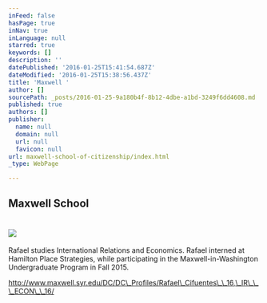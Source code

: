 ```yaml
---
inFeed: false
hasPage: true
inNav: true
inLanguage: null
starred: true
keywords: []
description: ''
datePublished: '2016-01-25T15:41:54.687Z'
dateModified: '2016-01-25T15:38:56.437Z'
title: 'Maxwell '
author: []
sourcePath: _posts/2016-01-25-9a180b4f-8b12-4dbe-a1bd-3249f6dd4608.md
published: true
authors: []
publisher:
  name: null
  domain: null
  url: null
  favicon: null
url: maxwell-school-of-citizenship/index.html
_type: WebPage

---
```

## Maxwell School

# ![](https://s3-us-west-2.amazonaws.com/the-grid-img/p/a39b4dc957f5bfd73fdd5e1604c4b3f69d4da608.jpg)

Rafael studies International Relations and Economics. Rafael interned at Hamilton Place Strategies, while participating in the Maxwell-in-Washington Undergraduate Program in Fall 2015\.

http://www.maxwell.syr.edu/DC/DC\_Profiles/Rafael\_Cifuentes\_\_16,\_IR\_\_\_ECON\_\_16/